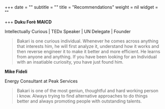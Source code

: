 +++
date = ""
subtitle = ""
title = "Recommendations"
weight = nil
widget = ""

+++
**Duku Forè MAICD**

Intellectually Curious | TEDx Speaker | UN Delegate | Founder

> Bakari is one curious individual. Whenever he comes across anything that interests him, he will first analyze it, understand how it works and then reverse engineer it to make it better and more efficient. He learns from anyone and anything. If you have been looking for an Individual with an insatiable curiosity, you have just found him.

**Mike Fideli**

Energy Consultant at Peak Services

> Bakari is one of the most geniun, thoughtful and hard working person i know. Always trying to find alternative approaches to do things better and always promoting people with outstanding talents.